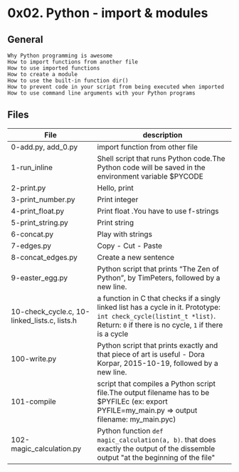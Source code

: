 # 0x02. Python - import & modules
## General


    Why Python programming is awesome
    How to import functions from another file
    How to use imported functions
    How to create a module
    How to use the built-in function dir()
    How to prevent code in your script from being executed when imported
    How to use command line arguments with your Python programs

## Files
|File | description|
|---|---|
|0-add.py, add_0.py |import function from other file|
|1-run_inline|Shell script that runs Python code.The Python code will be saved in the environment variable $PYCODE|
|2-print.py |Hello, print |
|3-print_number.py| Print integer |
|4-print_float.py| Print float .You have to use f-strings|
|5-print_string.py|Print string |
|6-concat.py| Play with strings |
|7-edges.py|Copy - Cut - Paste |
|8-concat_edges.py|Create a new sentence |
|9-easter_egg.py|Python script that prints “The Zen of Python”, by TimPeters, followed by a new line.|
|10-check_cycle.c, 10-linked_lists.c, lists.h |a function in C that checks if a singly linked list has a cycle in it. Prototype: `int check_cycle(listint_t *list)`.  Return: `0` if there is no cycle, `1` if there is a cycle |
|100-write.py|Python script that prints exactly and that piece of art is useful - Dora Korpar, 2015-10-19, followed by a new line.|
|101-compile |script that compiles a Python script file.The output filename has to be $PYFILEc (ex: export PYFILE=my_main.py => output filename: my_main.pyc)|
|102-magic_calculation.py|Python function `def magic_calculation(a, b)`. that does exactly the output of the dissemble output "at the beginning of the file" |
